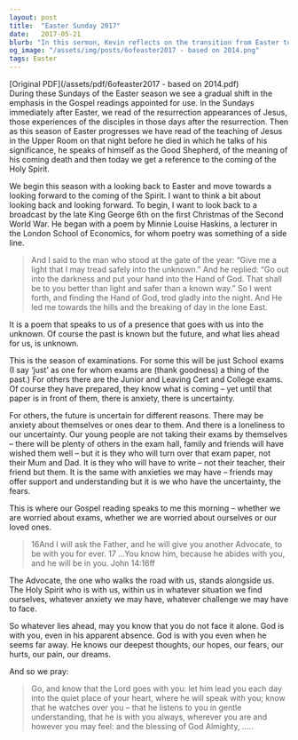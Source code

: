 ```yaml
---
layout: post
title:  "Easter Sunday 2017"
date:   2017-05-21
blurb: "In this sermon, Kevin reflects on the transition from Easter to the coming of the Holy Spirit. He uses a poem by Minnie Louise Haskins to illustrate the journey into the unknown, and how God's presence accompanies us. He addresses the anxieties and uncertainties we face, and reassures us of the Holy Spirit's presence in our lives."
og_image: "/assets/img/posts/6ofeaster2017 - based on 2014.png"
tags: Easter
---
```

[Original PDF](/assets/pdf/6ofeaster2017 - based on 2014.pdf)    
During these Sundays of the Easter season we see a gradual shift in the emphasis in the Gospel readings appointed for use. In the Sundays immediately after Easter, we read of the resurrection appearances of Jesus, those experiences of the disciples in those days after the resurrection. Then as this season of Easter progresses we have read of the teaching of Jesus in the Upper Room on that night before he died in which he talks of his significance, he speaks of himself as the Good Shepherd, of the meaning of his coming death and then today we get a reference to the coming of the Holy Spirit.

We begin this season with a looking back to Easter and move towards a looking forward to the coming of the Spirit. I want to think a bit about looking back and looking forward. To begin, I want to look back to a broadcast by the late King George 6th on the first Christmas of the Second World War. He began with a poem by Minnie Louise Haskins, a lecturer in the London School of Economics, for whom poetry was something of a side line.

> And I said to the man who stood at the gate of the year: “Give me a light that I may tread safely into the unknown.”
> And he replied:
> “Go out into the darkness and put your hand into the Hand of God. That shall be to you better than light and safer than a known way.”
> So I went forth, and finding the Hand of God, trod gladly into the night. And He led me towards the hills and the breaking of day in the lone East.

It is a poem that speaks to us of a presence that goes with us into the unknown. Of course the past is known but the future, and what lies ahead for us, is unknown.

This is the season of examinations. For some this will be just School exams (I say ‘just’ as one for whom exams are (thank goodness) a thing of the past.) For others there are the Junior and Leaving Cert and College exams. Of course they have prepared, they know what is coming – yet until that paper is in front of them, there is anxiety, there is uncertainty.

For others, the future is uncertain for different reasons. There may be anxiety about themselves or ones dear to them. And there is a loneliness to our uncertainty. Our young people are not taking their exams by themselves – there will be plenty of others in the exam hall, family and friends will have wished them well – but it is they who will turn over that exam paper, not their Mum and Dad. It is they who will have to write – not their teacher, their friend but them. It is the same with anxieties we may have – friends may offer support and understanding but it is we who have the uncertainty, the fears.

This is where our Gospel reading speaks to me this morning – whether we are worried about exams, whether we are worried about ourselves or our loved ones.

> 16And I will ask the Father, and he will give you another Advocate, to be with you for ever. 17 …You know him, because he abides with you, and he will be in you. John 14:16ff

The Advocate, the one who walks the road with us, stands alongside us. The Holy Spirit who is with us, within us in whatever situation we find ourselves, whatever anxiety we may have, whatever challenge we may have to face.

So whatever lies ahead, may you know that you do not face it alone. God is with you, even in his apparent absence. God is with you even when he seems far away. He knows our deepest thoughts, our hopes, our fears, our hurts, our pain, our dreams.

And so we pray:

> Go, and know that the Lord goes with you:
> let him lead you each day into the quiet place of your heart, where he will speak with you;
> know that he watches over you – that he listens to you in gentle understanding,
> that he is with you always, wherever you are and however you may feel:
> and the blessing of God Almighty, …..
